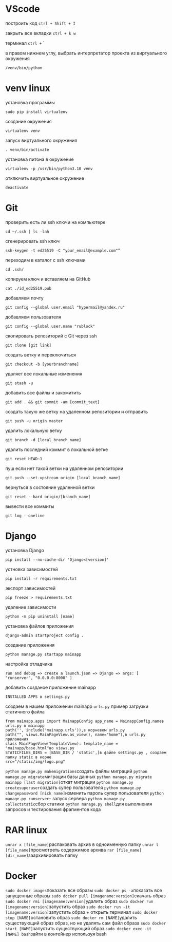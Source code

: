 ﻿# VScode
построить код
`
ctrl + Shift + I
`

закрыть все вкладки
`
ctrl + k w
`

терминал 
`
ctrl + ` 
`

в правом нижнем углу, выбрать интерпретатор проекта из виртуального окружения 
```
/venv/bin/python
```

# venv linux
установка программы
```
sudo pip install virtualenv
```
создание окружения
```
virtualenv venv
```
запуск виртуального окружения
```
. venv/bin/activate
```
установка питона в окружение
```
virtualenv -p /usr/bin/python3.10 venv
```
отключить виртуальное окружение
```
deactivate
```

# Git
проверить есть ли ssh ключи на компьютере
```
cd ~/.ssh | ls -lah
```
сгенерировать ssh ключ
```
ssh-keygen -t ed25519 -C "your_email@example.com"”
```
переходим в каталог с ssh ключами
```
cd .ssh/
```
копируем ключ и вставляем на GitHub
```
cat ./id_ed25519.pub
```
добавляем почту
```
git config --global user.email "hypermail@yandex.ru"
```
добавляем пользователя
```
git config --global user.name "rublock"
```
скопировать репозиторий с Git через ssh
```
git clone [git link]
```
создать ветку и переключиться
```
git checkout -b [yourbranchname]
```
удаляет все локальные изменения
```
git stash -u
```
добавить все файлы и закомитить
```
git add . && git commit -am [commit_text]
```
создать такую же ветку на удаленном репозитории и отправить
```
git push -u origin master
```
удалить локальную ветку
```
git branch -d [local_branch_name]
```
удалить последний коммит в локальной ветке
```
git reset HEAD~1
```
пуш если нет такой ветки на удаленном репозитории
```
git push --set-upstream origin [local_branch_name]
```
вернуться в состояние удаленной ветки
```
git reset --hard origin/[branch_name]
``` 
вывести все коммиты
```
git log --oneline
```


# Django
установка Django
```
pip install --no-cache-dir 'Django<[version]'
```
устновка зависимостей
```
pip install -r requirements.txt
```
экспорт зависимостей
```
pip freeze > requirements.txt
```
удаление зависимости
```
python -m pip uninstall [name]
```
установка файлов приложения
```
django-admin startproject config .
```
создание приложения
```
python manage.py startapp mainapp
```
настройка отладчика
```
run and debug => create a launch.json => Django => args: [ "runserver", "0.0.0.0:8000" ]
```
добавить созданое приложение mainapp
```
INSTALLED APPS в settings.py
```
создаем в нашем приложении mainapp
`
urls.py
`
пример загрузки статичного файла
```
from mainapp.apps import MainappConfig app_name = MainappConfig.nameв urls.py в mainapp
path('', include('mainapp.urls')),в корневом urls.py
path("", views.MainPageView.as_view(), name="home"),в urls.py приложения
class MainPageView(TemplateView): template_name = "mainapp/base.html"во views.py
STATICFILES_DIRS = [BASE_DIR / 'static',]в файле settings.py , создаем папку static в корне
src="/static/img/logo.png"
``` 

```python manage.py makemigrations```создать файлы миграций
```python manage.py migrate```миграции базы данных
```python manage.py migrate mainapp [last migration]```откат миграции
```python manage.py createsuperuser```создать супер пользователя
```python manage.py changepassword [nick name]```изменить пароль супер пользователя
```python manage.py runserver```- запуск сервера
```python manage.py collectstatic```сбор статики
```python manage.py shell```для выполнения запросов и тестирования фрагментов кода

# RAR linux
```unrar x [file_name]```распаковать архив в одноименную папку
```unrar l [file_name]```просмотреть содержимое архива
```rar [file_name] [dir_name]```заархивировать папку 



# Docker
```sudo docker images```показать все образы
```sudo docker ps -a```показать все запущенные образы
```sudo docker pull [imagename:version]```скачать образ
```sudo docker rmi [imagename:version]```удалить образ
```sudo docker run [imagename:version]```запустить образ
```sudo docker run -it [imagename:version]```запустить образ + открыть терминал
```sudo docker stop [NAME]```остановить образ
```sudo docker rm [NAME]```удалить существующий образ образ, но не удалять сам файл образа
```sudo docker start [NAME]```запустить существующий образ
```sudo docker exec -it [NAME] bash```зайти в контейнер используя bash
